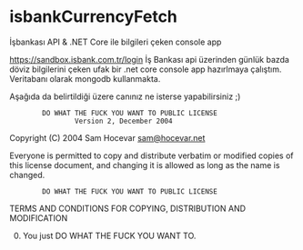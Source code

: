 # isbankCurrencyFetch
İşbankası API &amp; .NET Core ile bilgileri çeken console app

https://sandbox.isbank.com.tr/login İş Bankası api üzerinden günlük bazda döviz bilgilerini çeken ufak bir .net core console app hazırlmaya çalıştım. Veritabanı olarak mongodb kullanmakta.

Aşağıda da belirtildiği üzere canınız ne isterse yapabilirsiniz ;)

            DO WHAT THE FUCK YOU WANT TO PUBLIC LICENSE
                    Version 2, December 2004

 Copyright (C) 2004 Sam Hocevar <sam@hocevar.net>

 Everyone is permitted to copy and distribute verbatim or modified
 copies of this license document, and changing it is allowed as long
 as the name is changed.

            DO WHAT THE FUCK YOU WANT TO PUBLIC LICENSE
   TERMS AND CONDITIONS FOR COPYING, DISTRIBUTION AND MODIFICATION

  0. You just DO WHAT THE FUCK YOU WANT TO.

